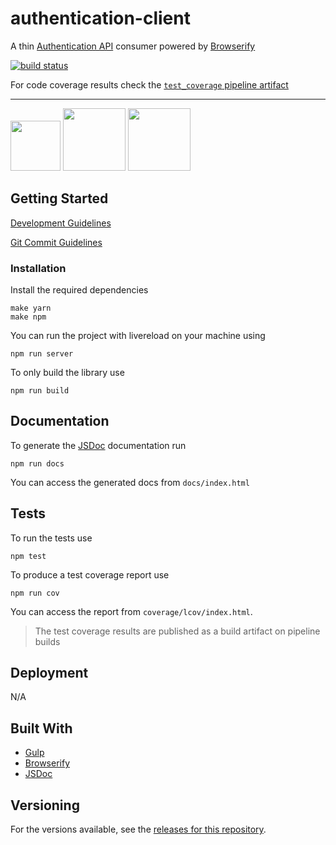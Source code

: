 # authentication-client

A thin <a href="https://gitlab.glispa.com/avocarrot/authentication-api" target="_blank"> Authentication API</a> consumer powered by [Browserify](https://github.com/substack/node-browserify)

[![build status](https://gitlab.glispa.com/avocarrot/authentication-client/badges/master/build.svg)](https://gitlab.glispa.com/avocarrot/authentication-client/commits/master)


For code coverage results check the  [`test_coverage` pipeline artifact](
https://gitlab.glispa.com/avocarrot/authentication-client/pipelines)

---
<a href="https://github.com/gulpjs/gulp" target="_blank"><img src="https://cloud.githubusercontent.com/assets/1907604/15748124/467bdc4c-28e6-11e6-87a1-13683a6e8a1e.png" width ="80"/></a> <a href="https://github.com/substack/node-browserify" target="_blank"><img src="https://cloud.githubusercontent.com/assets/1907604/15990702/b75d94b2-30a4-11e6-97d1-4f4b623f27ec.jpg" width ="100"/></a> <a href="http://es6-features.org" target="_blank"><img src="https://cloud.githubusercontent.com/assets/1907604/21814827/47164abc-d763-11e6-929b-078a374a2abc.jpg" width ="100"/></a>


## Getting Started

[Development Guidelines](https://github.com/Avocarrot/company/wiki/Engineering)

[Git Commit Guidelines](https://github.com/DurandalProject/about/blob/master/CONTRIBUTING.md#commit)

### Installation

Install the required dependencies
```
make yarn
make npm
```

You can run the project with livereload on your machine using

```
npm run server
```

To only build the library use

```
npm run build
```

## Documentation

To generate the [JSDoc](http://usejsdoc.org/) documentation run
```
npm run docs
```
You can access the generated docs from `docs/index.html`


## Tests

To run the tests use

```
npm test
```
To produce a test coverage report use

```
npm run cov
```
You can access the report from `coverage/lcov/index.html`.

> The test coverage results are published as a build artifact on pipeline builds


## Deployment

N/A


## Built With

* [Gulp](http://gulpjs.com/)
* [Browserify](https://github.com/substack/node-browserify)
* [JSDoc](http://usejsdoc.org/)

## Versioning

For the versions available, see the [releases for this repository](https://gitlab.glispa.com/avocarrot/authentication-client/tags).
